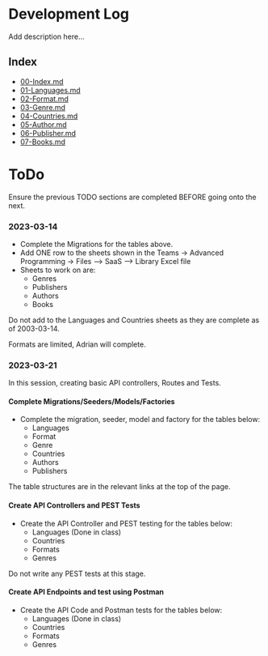 # Development Log

Add description here...

## Index
- [00-Index.md](00-Index.md)
- [01-Languages.md](01-Languages.md)
- [02-Format.md](02-Format.md)
- [03-Genre.md](03-Genre.md)
- [04-Countries.md](04-Countries.md)
- [05-Author.md](05-Author.md)
- [06-Publisher.md](06-Publisher.md)
- [07-Books.md](07-Books.md)

# ToDo

Ensure the previous TODO sections are completed BEFORE going onto the next.

### 2023-03-14
- Complete the Migrations for the tables above.
- Add ONE row to the sheets shown in the Teams -> Advanced Programming -> Files --> SaaS --> Library Excel file
- Sheets to work on are:
  - Genres
  - Publishers
  - Authors
  - Books

Do not add to the Languages and Countries sheets as they are complete as of 2003-03-14.

Formats are limited, Adrian will complete.

### 2023-03-21

In this session, creating basic API controllers, Routes and Tests.

#### Complete Migrations/Seeders/Models/Factories

- Complete the migration, seeder, model and factory for the tables below:
  - Languages
  - Format
  - Genre
  - Countries
  - Authors
  - Publishers

The table structures are in the relevant links at the top of the page.

#### Create API Controllers and PEST Tests

- Create the API Controller and PEST testing for the tables below:
  - Languages (Done in class)
  - Countries
  - Formats
  - Genres
  
Do not write any PEST tests at this stage.

#### Create API Endpoints and test using Postman 
- Create the API Code and Postman tests for the tables below:
  - Languages (Done in class)
  - Countries
  - Formats
  - Genres


